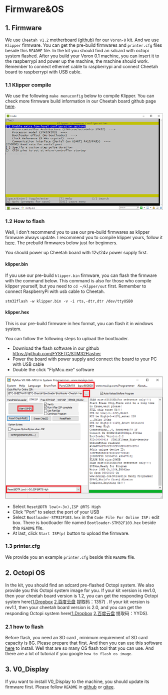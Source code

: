 # Firmware&OS

## 1. Firmware

We use `Cheetah v1.2` motherboard ([github](https://github.com/FYSETC/FYSETC-Cheetah)) for our `Voron-0` kit. And we use `Klipper` firmware. You can get the pre-build firmwares and `printer.cfg` files beside this `README` file.  In the kit you should find an sdcard with octopi system flashed. After you build your Voron 0.1 machine, you can insert it to the raspberrypi and power up the machine, the machine should work. Remember to connect ethernet cable to raspberrypi and connect Cheetah board to raspberrypi with USB cable.  

### 1.1 Klipper compile

We use the following `make menuconfig` below to compile Klipper. You can check more firmware build information in our Cheetah board github page [here](https://github.com/FYSETC/FYSETC-Cheetah#klipper).

![](images/klipper_menuconfig.png)

### 1.2 How to flash 

Well, i don't recommend you to use our pre-build firmwares as klipper firmware always update. I recommend you to compile klipper yours, follow it [here](https://www.klipper3d.org/Installation.html). The prebuild firmwares below just for beginners.

You should power up Cheetah board with 12v/24v power supply first.

#### klipper.bin

If you use our pre-build `klipper.bin` firmware, you can flash the firmware with the command below. This command is also for those who compile klipper yourself, but you need to `cd ~/klpper/out` first. Remember to connect RaspberryPi with usb cable to Cheetah.

```
stm32flash -w klipper.bin -v -i rts,-dtr,dtr /dev/ttyUSB0
```

#### klipper.hex

This is our pre-build firmware in hex format, you can flash it in windows system. 

You can follow the following steps to upload the bootloader.

- Download the flash software in our github https://github.com/FYSETC/STM32Flasher
- Power the board with power supply and connect the board to your PC with USB cable
- Double the click "FlyMcu.exe" software

[![image-20210706170320150](images/Flymcu.png)](https://github.com/FYSETC/FYSETC-Cheetah/blob/master/images/Flymcu.png)

- Select `Reset@DTR low(<-3v),ISP @RTS High`
- Click "Port" to select the port of your USB
- Select `Bootloader-STM32F103.hex` in the `Code File For Online ISP:` edit box. There is bootloader file named `Bootloader-STM32F103.hex` beside this `README` file.
- At last, click `Start ISP(p)` button to upload the firmware.

### 1.3 printer.cfg

We provide you an example `printer.cfg` beside this `README` file.

## 2. Octopi OS

In the kit, you should find an sdcard pre-flashed Octopi system. We also provide you this Octopi system image for you. If your kit version is rev1.0, then your cheetah board version is 1.2, you can get the responding Octopi system here([1.Dropbox](https://www.dropbox.com/s/o599ni65a6fd2by/voron0.1-cheetah1.2-octopi0.18-octoprint1.6.1-klipper-final.img?dl=0) [2.百度云盘](https://pan.baidu.com/s/1epDDUFP4t6gNax9Bxs07-w) 提取码：1357) . If your kit version is rev1.1, then your cheetah board version is 2.0, and you can get the responding Octopi system here([1.Dropbox](https://www.dropbox.com/s/smtbososhue4zym/voron0.1-cheetah2.0-octopi0.18-octoprint1.7.2-klipper.img?dl=0) [2.百度云盘](https://pan.baidu.com/s/12OQ6AqPryXO6TYDF16cSlw ) 提取码：YYDS).

### 2.1 how to flash

Before flash, you need an SD card , minimum requirement of SD card capacity is 8G. Please prepare that first. And then you can use this software [here](https://www.balena.io/etcher/) to install. Well that are so many OS flash tool that you can use. And there are a lot of tutorial if you google `how to flash os image`.

## 3. V0_Display

If you want to install V0_Display to the machine, you should update its firmware first. Please follow `README` in [github](https://gitee.com/fysetc/Voron-Hardware/blob/master/V0_Display/Documentation/Setup_and_Flashing_Guide.md) or [gitee](https://github.com/VoronDesign/Voron-Hardware/blob/master/V0_Display/Documentation/Setup_and_Flashing_Guide.md).

